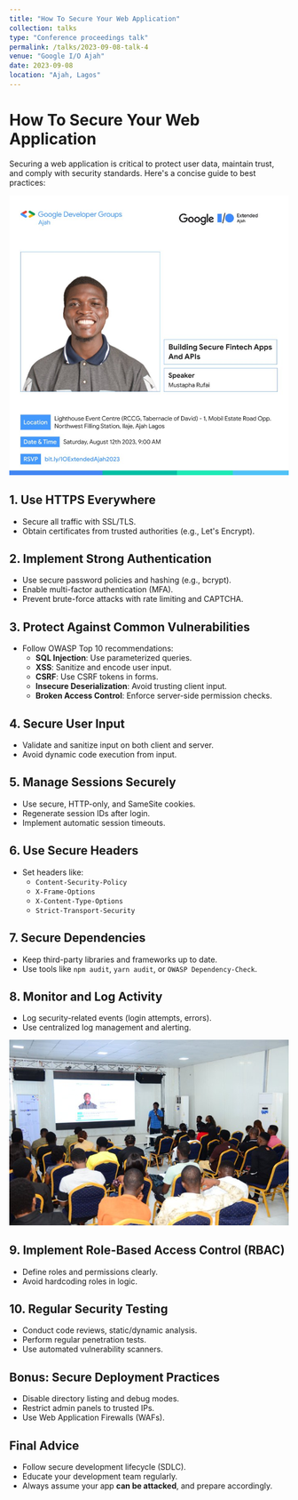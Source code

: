 ```yaml
---
title: "How To Secure Your Web Application"
collection: talks
type: "Conference proceedings talk"
permalink: /talks/2023-09-08-talk-4
venue: "Google I/O Ajah"
date: 2023-09-08
location: "Ajah, Lagos"
---
```



# How To Secure Your Web Application

Securing a web application is critical to protect user data, maintain trust, and comply with security standards. Here's a concise guide to best practices:


![Poster](../images/ajah.jpeg)


## 1. **Use HTTPS Everywhere**
- Secure all traffic with SSL/TLS.
- Obtain certificates from trusted authorities (e.g., Let's Encrypt).

## 2. **Implement Strong Authentication**
- Use secure password policies and hashing (e.g., bcrypt).
- Enable multi-factor authentication (MFA).
- Prevent brute-force attacks with rate limiting and CAPTCHA.

## 3. **Protect Against Common Vulnerabilities**
- Follow OWASP Top 10 recommendations:
  - **SQL Injection**: Use parameterized queries.
  - **XSS**: Sanitize and encode user input.
  - **CSRF**: Use CSRF tokens in forms.
  - **Insecure Deserialization**: Avoid trusting client input.
  - **Broken Access Control**: Enforce server-side permission checks.

## 4. **Secure User Input**
- Validate and sanitize input on both client and server.
- Avoid dynamic code execution from input.

## 5. **Manage Sessions Securely**
- Use secure, HTTP-only, and SameSite cookies.
- Regenerate session IDs after login.
- Implement automatic session timeouts.

## 6. **Use Secure Headers**
- Set headers like:
  - `Content-Security-Policy`
  - `X-Frame-Options`
  - `X-Content-Type-Options`
  - `Strict-Transport-Security`

## 7. **Secure Dependencies**
- Keep third-party libraries and frameworks up to date.
- Use tools like `npm audit`, `yarn audit`, or `OWASP Dependency-Check`.

## 8. **Monitor and Log Activity**
- Log security-related events (login attempts, errors).
- Use centralized log management and alerting.

![Poster](../images/ajah2.jpeg)


## 9. **Implement Role-Based Access Control (RBAC)**
- Define roles and permissions clearly.
- Avoid hardcoding roles in logic.

## 10. **Regular Security Testing**
- Conduct code reviews, static/dynamic analysis.
- Perform regular penetration tests.
- Use automated vulnerability scanners.

## Bonus: Secure Deployment Practices
- Disable directory listing and debug modes.
- Restrict admin panels to trusted IPs.
- Use Web Application Firewalls (WAFs).

## Final Advice
- Follow secure development lifecycle (SDLC).
- Educate your development team regularly.
- Always assume your app **can be attacked**, and prepare accordingly.
